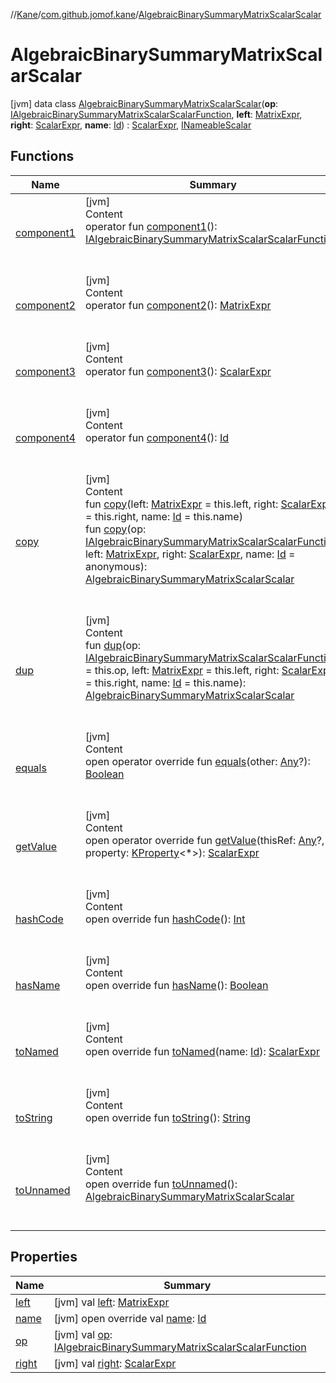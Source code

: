 //[Kane](../../index.md)/[com.github.jomof.kane](../index.md)/[AlgebraicBinarySummaryMatrixScalarScalar](index.md)



# AlgebraicBinarySummaryMatrixScalarScalar  
 [jvm] data class [AlgebraicBinarySummaryMatrixScalarScalar](index.md)(**op**: [IAlgebraicBinarySummaryMatrixScalarScalarFunction](../-i-algebraic-binary-summary-matrix-scalar-scalar-function/index.md), **left**: [MatrixExpr](../-matrix-expr/index.md), **right**: [ScalarExpr](../-scalar-expr/index.md), **name**: [Id](../../com.github.jomof.kane.impl/index.md#%5Bcom.github.jomof.kane.impl%2FId%2F%2F%2FPointingToDeclaration%2F%5D%2FClasslikes%2F-627826668)) : [ScalarExpr](../-scalar-expr/index.md), [INameableScalar](../-i-nameable-scalar/index.md)   


## Functions  
  
|  Name|  Summary| 
|---|---|
| <a name="com.github.jomof.kane/AlgebraicBinarySummaryMatrixScalarScalar/component1/#/PointingToDeclaration/"></a>[component1](component1.md)| <a name="com.github.jomof.kane/AlgebraicBinarySummaryMatrixScalarScalar/component1/#/PointingToDeclaration/"></a>[jvm]  <br>Content  <br>operator fun [component1](component1.md)(): [IAlgebraicBinarySummaryMatrixScalarScalarFunction](../-i-algebraic-binary-summary-matrix-scalar-scalar-function/index.md)  <br><br><br>
| <a name="com.github.jomof.kane/AlgebraicBinarySummaryMatrixScalarScalar/component2/#/PointingToDeclaration/"></a>[component2](component2.md)| <a name="com.github.jomof.kane/AlgebraicBinarySummaryMatrixScalarScalar/component2/#/PointingToDeclaration/"></a>[jvm]  <br>Content  <br>operator fun [component2](component2.md)(): [MatrixExpr](../-matrix-expr/index.md)  <br><br><br>
| <a name="com.github.jomof.kane/AlgebraicBinarySummaryMatrixScalarScalar/component3/#/PointingToDeclaration/"></a>[component3](component3.md)| <a name="com.github.jomof.kane/AlgebraicBinarySummaryMatrixScalarScalar/component3/#/PointingToDeclaration/"></a>[jvm]  <br>Content  <br>operator fun [component3](component3.md)(): [ScalarExpr](../-scalar-expr/index.md)  <br><br><br>
| <a name="com.github.jomof.kane/AlgebraicBinarySummaryMatrixScalarScalar/component4/#/PointingToDeclaration/"></a>[component4](component4.md)| <a name="com.github.jomof.kane/AlgebraicBinarySummaryMatrixScalarScalar/component4/#/PointingToDeclaration/"></a>[jvm]  <br>Content  <br>operator fun [component4](component4.md)(): [Id](../../com.github.jomof.kane.impl/index.md#%5Bcom.github.jomof.kane.impl%2FId%2F%2F%2FPointingToDeclaration%2F%5D%2FClasslikes%2F-627826668)  <br><br><br>
| <a name="com.github.jomof.kane/AlgebraicBinarySummaryMatrixScalarScalar/copy/#com.github.jomof.kane.MatrixExpr#com.github.jomof.kane.ScalarExpr#kotlin.Any/PointingToDeclaration/"></a>[copy](copy.md)| <a name="com.github.jomof.kane/AlgebraicBinarySummaryMatrixScalarScalar/copy/#com.github.jomof.kane.MatrixExpr#com.github.jomof.kane.ScalarExpr#kotlin.Any/PointingToDeclaration/"></a>[jvm]  <br>Content  <br>fun [copy](copy.md)(left: [MatrixExpr](../-matrix-expr/index.md) = this.left, right: [ScalarExpr](../-scalar-expr/index.md) = this.right, name: [Id](../../com.github.jomof.kane.impl/index.md#%5Bcom.github.jomof.kane.impl%2FId%2F%2F%2FPointingToDeclaration%2F%5D%2FClasslikes%2F-627826668) = this.name)  <br>fun [copy](copy.md)(op: [IAlgebraicBinarySummaryMatrixScalarScalarFunction](../-i-algebraic-binary-summary-matrix-scalar-scalar-function/index.md), left: [MatrixExpr](../-matrix-expr/index.md), right: [ScalarExpr](../-scalar-expr/index.md), name: [Id](../../com.github.jomof.kane.impl/index.md#%5Bcom.github.jomof.kane.impl%2FId%2F%2F%2FPointingToDeclaration%2F%5D%2FClasslikes%2F-627826668) = anonymous): [AlgebraicBinarySummaryMatrixScalarScalar](index.md)  <br><br><br>
| <a name="com.github.jomof.kane/AlgebraicBinarySummaryMatrixScalarScalar/dup/#com.github.jomof.kane.IAlgebraicBinarySummaryMatrixScalarScalarFunction#com.github.jomof.kane.MatrixExpr#com.github.jomof.kane.ScalarExpr#kotlin.Any/PointingToDeclaration/"></a>[dup](dup.md)| <a name="com.github.jomof.kane/AlgebraicBinarySummaryMatrixScalarScalar/dup/#com.github.jomof.kane.IAlgebraicBinarySummaryMatrixScalarScalarFunction#com.github.jomof.kane.MatrixExpr#com.github.jomof.kane.ScalarExpr#kotlin.Any/PointingToDeclaration/"></a>[jvm]  <br>Content  <br>fun [dup](dup.md)(op: [IAlgebraicBinarySummaryMatrixScalarScalarFunction](../-i-algebraic-binary-summary-matrix-scalar-scalar-function/index.md) = this.op, left: [MatrixExpr](../-matrix-expr/index.md) = this.left, right: [ScalarExpr](../-scalar-expr/index.md) = this.right, name: [Id](../../com.github.jomof.kane.impl/index.md#%5Bcom.github.jomof.kane.impl%2FId%2F%2F%2FPointingToDeclaration%2F%5D%2FClasslikes%2F-627826668) = this.name): [AlgebraicBinarySummaryMatrixScalarScalar](index.md)  <br><br><br>
| <a name="kotlin/Any/equals/#kotlin.Any?/PointingToDeclaration/"></a>[equals](../../com.github.jomof.kane.impl.visitor/-difference-visitor/index.md#%5Bkotlin%2FAny%2Fequals%2F%23kotlin.Any%3F%2FPointingToDeclaration%2F%5D%2FFunctions%2F-627826668)| <a name="kotlin/Any/equals/#kotlin.Any?/PointingToDeclaration/"></a>[jvm]  <br>Content  <br>open operator override fun [equals](../../com.github.jomof.kane.impl.visitor/-difference-visitor/index.md#%5Bkotlin%2FAny%2Fequals%2F%23kotlin.Any%3F%2FPointingToDeclaration%2F%5D%2FFunctions%2F-627826668)(other: [Any](https://kotlinlang.org/api/latest/jvm/stdlib/kotlin/-any/index.html)?): [Boolean](https://kotlinlang.org/api/latest/jvm/stdlib/kotlin/-boolean/index.html)  <br><br><br>
| <a name="com.github.jomof.kane/AlgebraicBinarySummaryMatrixScalarScalar/getValue/#kotlin.Any?#kotlin.reflect.KProperty[*]/PointingToDeclaration/"></a>[getValue](get-value.md)| <a name="com.github.jomof.kane/AlgebraicBinarySummaryMatrixScalarScalar/getValue/#kotlin.Any?#kotlin.reflect.KProperty[*]/PointingToDeclaration/"></a>[jvm]  <br>Content  <br>open operator override fun [getValue](get-value.md)(thisRef: [Any](https://kotlinlang.org/api/latest/jvm/stdlib/kotlin/-any/index.html)?, property: [KProperty](https://kotlinlang.org/api/latest/jvm/stdlib/kotlin.reflect/-k-property/index.html)<*>): [ScalarExpr](../-scalar-expr/index.md)  <br><br><br>
| <a name="kotlin/Any/hashCode/#/PointingToDeclaration/"></a>[hashCode](../../com.github.jomof.kane.impl.visitor/-difference-visitor/index.md#%5Bkotlin%2FAny%2FhashCode%2F%23%2FPointingToDeclaration%2F%5D%2FFunctions%2F-627826668)| <a name="kotlin/Any/hashCode/#/PointingToDeclaration/"></a>[jvm]  <br>Content  <br>open override fun [hashCode](../../com.github.jomof.kane.impl.visitor/-difference-visitor/index.md#%5Bkotlin%2FAny%2FhashCode%2F%23%2FPointingToDeclaration%2F%5D%2FFunctions%2F-627826668)(): [Int](https://kotlinlang.org/api/latest/jvm/stdlib/kotlin/-int/index.html)  <br><br><br>
| <a name="com.github.jomof.kane/AlgebraicBinarySummaryMatrixScalarScalar/hasName/#/PointingToDeclaration/"></a>[hasName](has-name.md)| <a name="com.github.jomof.kane/AlgebraicBinarySummaryMatrixScalarScalar/hasName/#/PointingToDeclaration/"></a>[jvm]  <br>Content  <br>open override fun [hasName](has-name.md)(): [Boolean](https://kotlinlang.org/api/latest/jvm/stdlib/kotlin/-boolean/index.html)  <br><br><br>
| <a name="com.github.jomof.kane/AlgebraicBinarySummaryMatrixScalarScalar/toNamed/#kotlin.Any/PointingToDeclaration/"></a>[toNamed](to-named.md)| <a name="com.github.jomof.kane/AlgebraicBinarySummaryMatrixScalarScalar/toNamed/#kotlin.Any/PointingToDeclaration/"></a>[jvm]  <br>Content  <br>open override fun [toNamed](to-named.md)(name: [Id](../../com.github.jomof.kane.impl/index.md#%5Bcom.github.jomof.kane.impl%2FId%2F%2F%2FPointingToDeclaration%2F%5D%2FClasslikes%2F-627826668)): [ScalarExpr](../-scalar-expr/index.md)  <br><br><br>
| <a name="com.github.jomof.kane/AlgebraicBinarySummaryMatrixScalarScalar/toString/#/PointingToDeclaration/"></a>[toString](to-string.md)| <a name="com.github.jomof.kane/AlgebraicBinarySummaryMatrixScalarScalar/toString/#/PointingToDeclaration/"></a>[jvm]  <br>Content  <br>open override fun [toString](to-string.md)(): [String](https://kotlinlang.org/api/latest/jvm/stdlib/kotlin/-string/index.html)  <br><br><br>
| <a name="com.github.jomof.kane/AlgebraicBinarySummaryMatrixScalarScalar/toUnnamed/#/PointingToDeclaration/"></a>[toUnnamed](to-unnamed.md)| <a name="com.github.jomof.kane/AlgebraicBinarySummaryMatrixScalarScalar/toUnnamed/#/PointingToDeclaration/"></a>[jvm]  <br>Content  <br>open override fun [toUnnamed](to-unnamed.md)(): [AlgebraicBinarySummaryMatrixScalarScalar](index.md)  <br><br><br>


## Properties  
  
|  Name|  Summary| 
|---|---|
| <a name="com.github.jomof.kane/AlgebraicBinarySummaryMatrixScalarScalar/left/#/PointingToDeclaration/"></a>[left](left.md)| <a name="com.github.jomof.kane/AlgebraicBinarySummaryMatrixScalarScalar/left/#/PointingToDeclaration/"></a> [jvm] val [left](left.md): [MatrixExpr](../-matrix-expr/index.md)   <br>
| <a name="com.github.jomof.kane/AlgebraicBinarySummaryMatrixScalarScalar/name/#/PointingToDeclaration/"></a>[name](name.md)| <a name="com.github.jomof.kane/AlgebraicBinarySummaryMatrixScalarScalar/name/#/PointingToDeclaration/"></a> [jvm] open override val [name](name.md): [Id](../../com.github.jomof.kane.impl/index.md#%5Bcom.github.jomof.kane.impl%2FId%2F%2F%2FPointingToDeclaration%2F%5D%2FClasslikes%2F-627826668)   <br>
| <a name="com.github.jomof.kane/AlgebraicBinarySummaryMatrixScalarScalar/op/#/PointingToDeclaration/"></a>[op](op.md)| <a name="com.github.jomof.kane/AlgebraicBinarySummaryMatrixScalarScalar/op/#/PointingToDeclaration/"></a> [jvm] val [op](op.md): [IAlgebraicBinarySummaryMatrixScalarScalarFunction](../-i-algebraic-binary-summary-matrix-scalar-scalar-function/index.md)   <br>
| <a name="com.github.jomof.kane/AlgebraicBinarySummaryMatrixScalarScalar/right/#/PointingToDeclaration/"></a>[right](right.md)| <a name="com.github.jomof.kane/AlgebraicBinarySummaryMatrixScalarScalar/right/#/PointingToDeclaration/"></a> [jvm] val [right](right.md): [ScalarExpr](../-scalar-expr/index.md)   <br>

